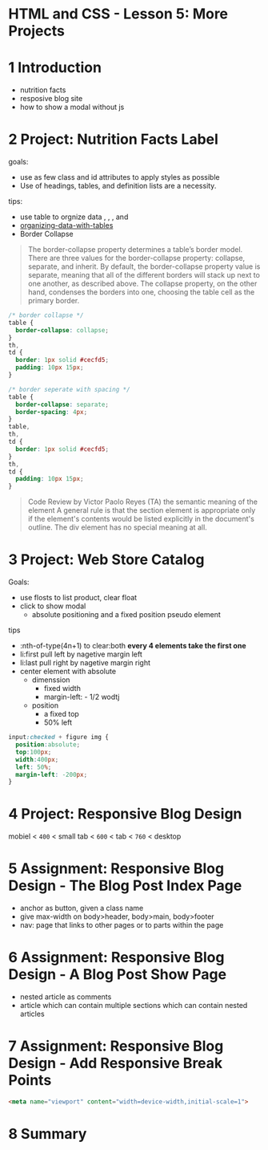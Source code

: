 HTML and CSS - Lesson 5: More Projects
==================================================

# 1	Introduction
- nutrition facts
- resposive blog site
- how to show a modal without js

# 2	Project: Nutrition Facts Label

goals:
- use as few class and id attributes to apply styles as possible
- Use of headings, tables, and definition lists are a necessity.

tips:
- use table to orgnize data <caption>, <thead>, <tbody>, and <tfoot>
- [organizing-data-with-tables](http://learn.shayhowe.com/html-css/organizing-data-with-tables/)
- Border Collapse

> The border-collapse property determines a table’s border model. There are three values for the border-collapse property: collapse, separate, and inherit. By default, the border-collapse property value is separate, meaning that all of the different borders will stack up next to one another, as described above. The collapse property, on the other hand, condenses the borders into one, choosing the table cell as the primary border.

```css
/* border collapse */
table {
  border-collapse: collapse;
}
th,
td {
  border: 1px solid #cecfd5;
  padding: 10px 15px;
}

/* border seperate with spacing */
table {
  border-collapse: separate;
  border-spacing: 4px;
}
table,
th,
td {
  border: 1px solid #cecfd5;
}
th,
td {
  padding: 10px 15px;
}
```

> Code Review by Victor Paolo Reyes (TA)
> the semantic meaning of the element
> A general rule is that the section element is appropriate only if the element's contents would be listed explicitly in the document's outline.
> The div element has no special meaning at all.


# 3	Project: Web Store Catalog


Goals:
- use flosts to list product, clear float
- click to show modal 
  - absolute positioning and a fixed position pseudo element

tips 
- :nth-of-type(4n+1) to clear:both **every 4 elements take the first one**
- li:first pull left by nagetive margin left
- li:last pull right by nagetive margin right
- center element with absolute
  - dimenssion  
    + fixed width
    + margin-left: - 1/2 wodtj
  - position
    + a fixed top
    + 50% left

```css
input:checked + figure img {
  position:absolute;
  top:100px;
  width:400px; 
  left: 50%;
  margin-left: -200px;
}

```

# 4	Project: Responsive Blog Design

mobiel < `400` < small tab < `600` < tab < `760` < desktop

# 5	Assignment: Responsive Blog Design - The Blog Post Index Page
- anchor as button, given a class name
- give max-width on body>header, body>main, body>footer
- nav: page that links to other pages or to parts within the page

# 6	Assignment: Responsive Blog Design - A Blog Post Show Page
- nested article as comments
- article which can contain multiple sections which can contain nested articles

# 7	Assignment: Responsive Blog Design - Add Responsive Break Points

```html
<meta name="viewport" content="width=device-width,initial-scale=1">
```
# 8	Summary